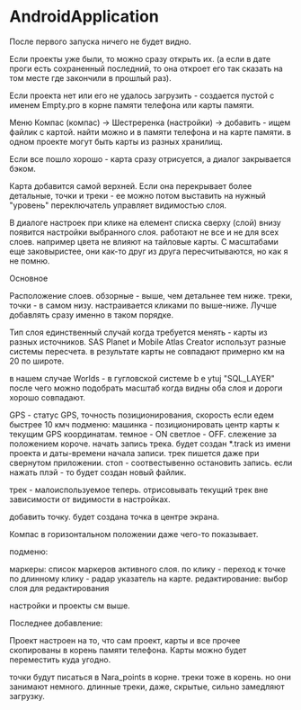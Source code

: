 # AndroidApplication

После первого запуска ничего не будет видно.

Если проекты уже были, то можно сразу открыть их. (а если в дате проги есть сохраненный последний, то она откроет его так сказать на том месте где закончили в прошлый раз).

Если проекта нет или его не удалось загрузить - создается пустой с именем Empty.pro в корне памяти телефона или карты памяти.



Меню Компас (компас) -> Шестреренка (настройки) -> добавить - ищем файлик с картой. найти можно и в памяти телефона и на карте памяти. в одном проекте могут быть карты из разных хранилищ.

Если все пошло хорошо - карта сразу отрисуется, а диалог закрывается бэком.

Карта добавится самой верхней. Если она перекрывает более детальные, точки и треки - ее можно потом выставить на нужный "уровень"
переключатель управляет видимостью слоя.

В диалоге настроек при клике на елемент списка сверху (слой) внизу появится настройки выбранного слоя.
работают не все и не для всех слоев. например цвета не влияют на тайловые карты.
С масштабами еще заковыристее, они как-то друг из друга пересчитываются, но как я не помню.

Основное

Расположение слоев. обзорные - выше, чем детальнее тем ниже. треки, точки - в самом низу.
настраивается кликами по выше-ниже.
Лучше добавлять сразу именно в таком порядке.

Тип слоя единственный случай когда требуется менять - карты из разных источников. SAS Planet и Mobile Atlas Creator использут разные системы пересчета. в результате карты не совпадают примерно км на 20 по широте.

в нашем случае Worlds - в гугловской системе b e ytuj "SQL_LAYER"
после чего можно подобрать масштаб когда видны оба слоя и дороги хорошо совпадают.



GPS - статус GPS, точность позиционирования, скорость если едем быстрее 10 кмч
подменю:
машинка - позиционировать центр карты к текущим GPS координатам. темное - ON светлое - OFF. слежение за положением короче.
начать запись трека. будет создан *.track из имени проекта и даты-времени начала записи. трек пишется даже при свернутом приложении.
стоп - соотвестывенно остановить запись. если нажать плэй - то будет создан новый файлик.

трек - малоиспользуемое теперь. отрисовывать текущий трек вне зависимости от  видимости в настройках.

добавить точку. будет создана точка в центре экрана.

Компас в горизонтальном положении даже чего-то показывает.

подменю:

маркеры: список маркеров активного слоя. по клику - переход к точке по длинному клику - радар указатель на карте.
редактирование: выбор слоя для редактирования

настройки и проекты см выше.



Последнее добавление:

Проект настроен на то, что сам проект, карты и все прочее скопированы в корень памяти телефона.
Карты можно будет переместить куда угодно.

точки будут писаться в Nara_points в корне. треки тоже в корень. но они занимают немного.
длинные треки, даже, скрытые, сильно замедляют загрузку.






















